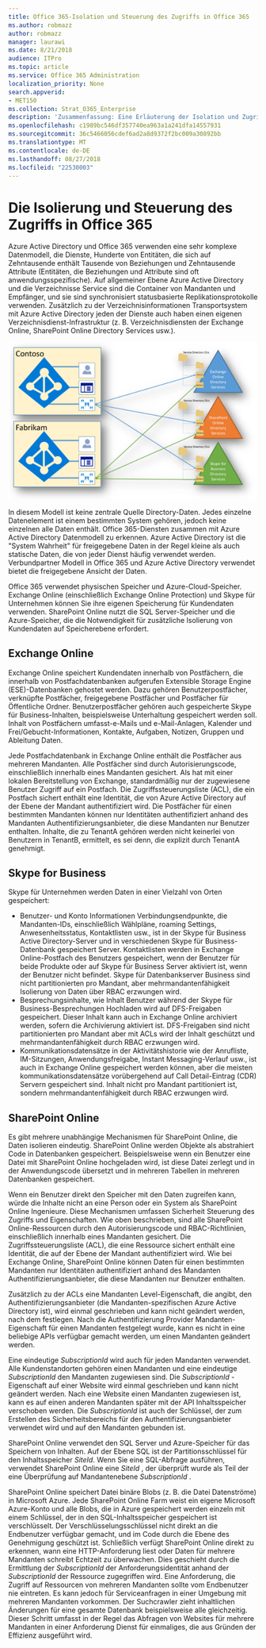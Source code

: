 ```yaml
---
title: Office 365-Isolation und Steuerung des Zugriffs in Office 365
ms.author: robmazz
author: robmazz
manager: laurawi
ms.date: 8/21/2018
audience: ITPro
ms.topic: article
ms.service: Office 365 Administration
localization_priority: None
search.appverid:
- MET150
ms.collection: Strat_O365_Enterprise
description: 'Zusammenfassung: Eine Erläuterung der Isolation und Zugriffssteuerung in den verschiedenen Anwendungen von Office 365.'
ms.openlocfilehash: c1989bc546df357740ea963a1a241dfa14557931
ms.sourcegitcommit: 36c5466056cdef6ad2a8d9372f2bc009a30892bb
ms.translationtype: MT
ms.contentlocale: de-DE
ms.lasthandoff: 08/27/2018
ms.locfileid: "22530003"
---
```

# <a name="isolation-and-access-control-in-office-365"></a>Die Isolierung und Steuerung des Zugriffs in Office 365

Azure Active Directory und Office 365 verwenden eine sehr komplexe Datenmodell, die Dienste, Hunderte von Entitäten, die sich auf Zehntausende enthält Tausende von Beziehungen und Zehntausende Attribute (Entitäten, die Beziehungen und Attribute sind oft anwendungsspezifische). Auf allgemeiner Ebene Azure Active Directory und die Verzeichnisse Service sind die Container von Mandanten und Empfänger, und sie sind synchronisiert statusbasierte Replikationsprotokolle verwenden. Zusätzlich zu der Verzeichnisinformationen Transportsystem mit Azure Active Directory jeden der Dienste auch haben einen eigenen Verzeichnisdienst-Infrastruktur (z. B. Verzeichnisdiensten der Exchange Online, SharePoint Online Directory Services usw.). 
 
![Office 365-Mandanten Daten sync](media/office-365-isolation-tenant-data-sync.png)

In diesem Modell ist keine zentrale Quelle Directory-Daten. Jedes einzelne Datenelement ist einem bestimmten System gehören, jedoch keine einzelnen alle Daten enthält. Office 365-Diensten zusammen mit Azure Active Directory Datenmodell zu erkennen. Azure Active Directory ist die "System Wahrheit" für freigegebene Daten in der Regel kleine als auch statische Daten, die von jeder Dienst häufig verwendet werden. Verbundpartner Modell in Office 365 und Azure Active Directory verwendet bietet die freigegebene Ansicht der Daten.

Office 365 verwendet physischen Speicher und Azure-Cloud-Speicher. Exchange Online (einschließlich Exchange Online Protection) und Skype für Unternehmen können Sie ihre eigenen Speicherung für Kundendaten verwenden. SharePoint Online nutzt die SQL Server-Speicher und die Azure-Speicher, die die Notwendigkeit für zusätzliche Isolierung von Kundendaten auf Speicherebene erfordert.

## <a name="exchange-online"></a>Exchange Online
Exchange Online speichert Kundendaten innerhalb von Postfächern, die innerhalb von Postfachdatenbanken aufgerufen Extensible Storage Engine (ESE)-Datenbanken gehostet werden. Dazu gehören Benutzerpostfächer, verknüpfte Postfächer, freigegebene Postfächer und Postfächer für Öffentliche Ordner. Benutzerpostfächer gehören auch gespeicherte Skype für Business-Inhalten, beispielsweise Unterhaltung gespeichert werden soll. Inhalt von Postfächern umfasst-e-Mails und e-Mail-Anlagen, Kalender und Frei/Gebucht-Informationen, Kontakte, Aufgaben, Notizen, Gruppen und Ableitung Daten.

Jede Postfachdatenbank in Exchange Online enthält die Postfächer aus mehreren Mandanten. Alle Postfächer sind durch Autorisierungscode, einschließlich innerhalb eines Mandanten gesichert. Als hat mit einer lokalen Bereitstellung von Exchange, standardmäßig nur der zugewiesene Benutzer Zugriff auf ein Postfach. Die Zugriffssteuerungsliste (ACL), die ein Postfach sichert enthält eine Identität, die von Azure Active Directory auf der Ebene der Mandant authentifiziert wird. Die Postfächer für einen bestimmten Mandanten können nur Identitäten authentifiziert anhand des Mandanten Authentifizierungsanbieter, die diese Mandanten nur Benutzer enthalten. Inhalte, die zu TenantA gehören werden nicht keinerlei von Benutzern in TenantB, ermittelt, es sei denn, die explizit durch TenantA genehmigt.

## <a name="skype-for-business"></a>Skype for Business
Skype für Unternehmen werden Daten in einer Vielzahl von Orten gespeichert:
- Benutzer- und Konto Informationen Verbindungsendpunkte, die Mandanten-IDs, einschließlich Wählpläne, roaming Settings, Anwesenheitsstatus, Kontaktlisten usw., ist in der Skype für Business Active Directory-Server und in verschiedenen Skype für Business-Datenbank gespeichert Server. Kontaktlisten werden in Exchange Online-Postfach des Benutzers gespeichert, wenn der Benutzer für beide Produkte oder auf Skype für Business Server aktiviert ist, wenn der Benutzer nicht befindet. Skype für Datenbankserver Business sind nicht partitionierten pro Mandant, aber mehrmandantenfähigkeit Isolierung von Daten über RBAC erzwungen wird.
- Besprechungsinhalte, wie Inhalt Benutzer während der Skype für Business-Besprechungen Hochladen wird auf DFS-Freigaben gespeichert. Dieser Inhalt kann auch in Exchange Online archiviert werden, sofern die Archivierung aktiviert ist. DFS-Freigaben sind nicht partitionierten pro Mandant aber mit ACLs wird der Inhalt geschützt und mehrmandantenfähigkeit durch RBAC erzwungen wird.
- Kommunikationsdatensätze in der Aktivitätshistorie wie der Anrufliste, IM-Sitzungen, Anwendungsfreigabe, Instant Messaging-Verlauf usw., ist auch in Exchange Online gespeichert werden können, aber die meisten kommunikationsdatensätze vorübergehend auf Call Detail-Eintrag (CDR) Servern gespeichert sind. Inhalt nicht pro Mandant partitioniert ist, sondern mehrmandantenfähigkeit durch RBAC erzwungen wird.

## <a name="sharepoint-online"></a>SharePoint Online
Es gibt mehrere unabhängige Mechanismen für SharePoint Online, die Daten isolieren eindeutig. SharePoint Online werden Objekte als abstrahiert Code in Datenbanken gespeichert. Beispielsweise wenn ein Benutzer eine Datei mit SharePoint Online hochgeladen wird, ist diese Datei zerlegt und in der Anwendungscode übersetzt und in mehreren Tabellen in mehreren Datenbanken gespeichert.

Wenn ein Benutzer direkt den Speicher mit den Daten zugreifen kann, würde die Inhalte nicht an eine Person oder ein System als SharePoint Online Ingenieure. Diese Mechanismen umfassen Sicherheit Steuerung des Zugriffs und Eigenschaften. Wie oben beschrieben, sind alle SharePoint Online-Ressourcen durch den Autorisierungscode und RBAC-Richtlinien, einschließlich innerhalb eines Mandanten gesichert. Die Zugriffssteuerungsliste (ACL), die eine Ressource sichert enthält eine Identität, die auf der Ebene der Mandant authentifiziert wird. Wie bei Exchange Online, SharePoint Online können Daten für einen bestimmten Mandanten nur Identitäten authentifiziert anhand des Mandanten Authentifizierungsanbieter, die diese Mandanten nur Benutzer enthalten.

Zusätzlich zu der ACLs eine Mandanten Level-Eigenschaft, die angibt, den Authentifizierungsanbieter (die Mandanten-spezifischen Azure Active Directory ist), wird einmal geschrieben und kann nicht geändert werden, nach dem festlegen. Nach die Authentifizierung Provider Mandanten-Eigenschaft für einen Mandanten festgelegt wurde, kann es nicht in eine beliebige APIs verfügbar gemacht werden, um einen Mandanten geändert werden.

Eine eindeutige *SubscriptionId* wird auch für jeden Mandanten verwendet. Alle Kundenstandorten gehören einen Mandanten und eine eindeutige *SubscriptionId* den Mandanten zugewiesen sind. Die *SubscriptionId* -Eigenschaft auf einer Website wird einmal geschrieben und kann nicht geändert werden. Nach eine Website einen Mandanten zugewiesen ist, kann es auf einen anderen Mandanten später mit der API Inhaltsspeicher verschoben werden. Die *SubscriptionId* ist auch der Schlüssel, der zum Erstellen des Sicherheitsbereichs für den Authentifizierungsanbieter verwendet wird und auf den Mandanten gebunden ist.

SharePoint Online verwendet den SQL Server und Azure-Speicher für das Speichern von Inhalten. Auf der Ebene SQL ist der Partitionsschlüssel für den Inhaltsspeicher *SiteId*. Wenn Sie eine SQL-Abfrage ausführen, verwendet SharePoint Online eine *SiteId* , der überprüft wurde als Teil der eine Überprüfung auf Mandantenebene *SubscriptionId* .

SharePoint Online speichert Datei binäre Blobs (z. B. die Datei Datenströme) in Microsoft Azure. Jede SharePoint Online Farm weist ein eigene Microsoft Azure-Konto und alle Blobs, die in Azure gespeichert werden einzeln mit einem Schlüssel, der in den SQL-Inhaltsspeicher gespeichert ist verschlüsselt. Der Verschlüsselungsschlüssel nicht direkt an die Endbenutzer verfügbar gemacht, und im Code durch die Ebene des Genehmigung geschützt ist. Schließlich verfügt SharePoint Online direkt zu erkennen, wann eine HTTP-Anforderung liest oder Daten für mehrere Mandanten schreibt Echtzeit zu überwachen. Dies geschieht durch die Ermittlung der *SubscriptionId* der Anforderungsidentität anhand der *SubscriptionId* der Ressource zugegriffen wird. Eine Anforderung, die Zugriff auf Ressourcen von mehreren Mandanten sollte vom Endbenutzer nie eintreten. Es kann jedoch für Serviceanfragen in einer Umgebung mit mehreren Mandanten vorkommen. Der Suchcrawler zieht inhaltlichen Änderungen für eine gesamte Datenbank beispielsweise alle gleichzeitig. Dieser Schritt umfasst in der Regel das Abfragen von Websites für mehrere Mandanten in einer Anforderung Dienst für einmaliges, die aus Gründen der Effizienz ausgeführt wird.
